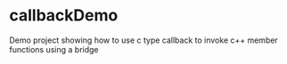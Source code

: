 # callbackDemo
Demo project showing how to use c type callback to invoke c++ member functions using a bridge
